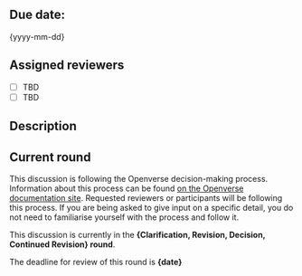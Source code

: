 ## Due date:

<!--
  This should be two weeks from the publishing date of the proposal.
  One week extensions will be granted in the case of critical contributors being unavailable or the author's personal availability.
-->

{yyyy-mm-dd}

## Assigned reviewers

<!--
  Suggest two members of @WordPress/openverse to review the discussion.
  Please share the reasoning between choosing these members. Ideally,
  authors should select contributors who:

  - Have relevant expertise with the subject matter of the project
  - Work frequently with the parts of code this will change the most
  - Has expressed interest in this project
-->

- [ ] TBD
- [ ] TBD

## Description

<!-- Start the conversation. Please @ anyone relevant and try to ask questions to help facilitate discussion. Try not to repeat anything here that is better suited for the proposal itself.  -->

## Current round

This discussion is following the Openverse decision-making process. Information
about this process can be found
[on the Openverse documentation site](https://docs.openverse.org/reference/decision_making/index.html).
Requested reviewers or participants will be following this process. If you are
being asked to give input on a specific detail, you do not need to familiarise
yourself with the process and follow it.


This discussion is currently in the **{Clarification, Revision, Decision,
Continued Revision} round**.

The deadline for review of this round is **{date}**
